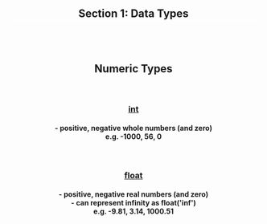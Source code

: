<div align='center'>
<h2 style='border: solid white 1px;'>Section 1: Data Types<h2>

<br>
<h2>Numeric Types</h2>
<br>

<h3 style='text-decoration: underline;'>int</h3>
<h4>
- positive, negative whole numbers (and zero)
<br>
e.g. -1000, 56, 0 
<br>
</h4>

<br>

<h3 style='text-decoration: underline;'>float</h3>
<h4>
- positive, negative real numbers (and zero)
<br>
- can represent infinity as float('inf')
<br>
e.g. -9.81, 3.14, 1000.51 
<br>
</h4>

<br>

</div>